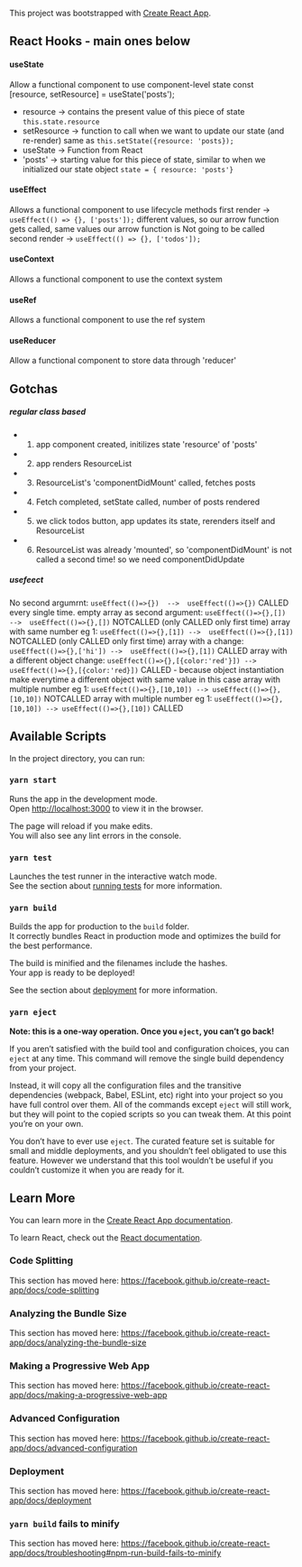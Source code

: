 This project was bootstrapped with [Create React App](https://github.com/facebook/create-react-app).

## React Hooks - main ones below
#### useState
Allow a functional component to use component-level state
const [resource, setResource] = useState('posts');
- resource -> contains the present value of this piece of state
`this.state.resource`
- setResource -> function to call when we want to update our state (and re-render) same as `this.setState({resource: 'posts});`
- useState -> Function from React
- 'posts' -> starting value for this piece of state, similar to when we initialized our state object `state = { resource: 'posts'}`

#### useEffect
Allows a functional component to use lifecycle methods
first render -> `useEffect(() => {}, ['posts']);`
different values, so our arrow function gets called, same values our arrow function is Not going to be called
second render -> `useEffect(() => {}, ['todos']);`

#### useContext
Allows a functional component to use the context system

#### useRef
Allows a functional component to use the ref system

#### useReducer
Allow a functional component to store data through 'reducer'

## Gotchas
##### regular class based
- 1) app component created, initilizes state 'resource' of 'posts'
- 2) app renders ResourceList
- 3) ResourceList's 'componentDidMount' called, fetches posts
- 4) Fetch completed, setState called, number of posts rendered
- 5) we click todos button, app updates its state, rerenders itself and ResourceList
- 6) ResourceList was already 'mounted', so 'componentDidMount' is not called a second time! so we need componentDidUpdate


##### usefeect
No second argumrnt: `useEffect(()=>{})  -->  useEffect(()=>{})` CALLED every single time.
empty array as second argument: `useEffect(()=>{},[]) -->  useEffect(()=>{},[])` NOTCALLED (only CALLED only first time)
array with same number eg 1: `useEffect(()=>{},[1]) -->  useEffect(()=>{},[1])` NOTCALLED (only CALLED only first time)
array with a change: `useEffect(()=>{},['hi']) -->  useEffect(()=>{},[1])` CALLED 
array with a different object change: `useEffect(()=>{},[{color:'red'}]) -->  useEffect(()=>{},[{color:'red}])` CALLED - because object instantiation make everytime a different object with same value in this case
array with multiple number eg 1: `useEffect(()=>{},[10,10]) --> useEffect(()=>{},[10,10])` NOTCALLED
array with multiple number eg 1: `useEffect(()=>{},[10,10]) --> useEffect(()=>{},[10])` CALLED


## Available Scripts

In the project directory, you can run:

### `yarn start`

Runs the app in the development mode.<br />
Open [http://localhost:3000](http://localhost:3000) to view it in the browser.

The page will reload if you make edits.<br />
You will also see any lint errors in the console.

### `yarn test`

Launches the test runner in the interactive watch mode.<br />
See the section about [running tests](https://facebook.github.io/create-react-app/docs/running-tests) for more information.

### `yarn build`

Builds the app for production to the `build` folder.<br />
It correctly bundles React in production mode and optimizes the build for the best performance.

The build is minified and the filenames include the hashes.<br />
Your app is ready to be deployed!

See the section about [deployment](https://facebook.github.io/create-react-app/docs/deployment) for more information.

### `yarn eject`

**Note: this is a one-way operation. Once you `eject`, you can’t go back!**

If you aren’t satisfied with the build tool and configuration choices, you can `eject` at any time. This command will remove the single build dependency from your project.

Instead, it will copy all the configuration files and the transitive dependencies (webpack, Babel, ESLint, etc) right into your project so you have full control over them. All of the commands except `eject` will still work, but they will point to the copied scripts so you can tweak them. At this point you’re on your own.

You don’t have to ever use `eject`. The curated feature set is suitable for small and middle deployments, and you shouldn’t feel obligated to use this feature. However we understand that this tool wouldn’t be useful if you couldn’t customize it when you are ready for it.

## Learn More

You can learn more in the [Create React App documentation](https://facebook.github.io/create-react-app/docs/getting-started).

To learn React, check out the [React documentation](https://reactjs.org/).

### Code Splitting

This section has moved here: https://facebook.github.io/create-react-app/docs/code-splitting

### Analyzing the Bundle Size

This section has moved here: https://facebook.github.io/create-react-app/docs/analyzing-the-bundle-size

### Making a Progressive Web App

This section has moved here: https://facebook.github.io/create-react-app/docs/making-a-progressive-web-app

### Advanced Configuration

This section has moved here: https://facebook.github.io/create-react-app/docs/advanced-configuration

### Deployment

This section has moved here: https://facebook.github.io/create-react-app/docs/deployment

### `yarn build` fails to minify

This section has moved here: https://facebook.github.io/create-react-app/docs/troubleshooting#npm-run-build-fails-to-minify
